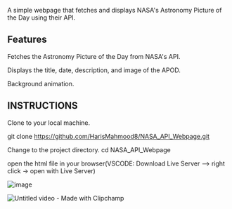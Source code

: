 A simple webpage that fetches and displays NASA's Astronomy Picture of the Day using their API.

## Features
Fetches the Astronomy Picture of the Day from NASA's API.

Displays the title, date, description, and image of the APOD.

Background animation.

## INSTRUCTIONS

Clone to your local machine.

  git clone https://github.com/HarisMahmood8/NASA_API_Webpage.git

Change to the project directory.
  cd NASA_API_Webpage

open the html file in your browser(VSCODE: Download Live Server --> right click -> open with Live Server)

![image](https://github.com/HarisMahmood8/NASA_POTD_API/assets/114548524/37442112-f62b-4f2a-8055-c0637828d672)



![Untitled video - Made with Clipchamp](https://github.com/HarisMahmood8/NASA_POTD_API/assets/114548524/33e33659-9a17-4210-9bde-c4aa526a815b)
